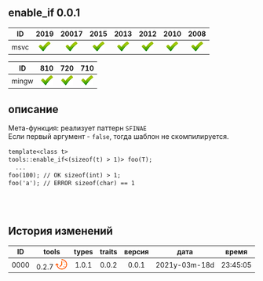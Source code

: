 ﻿
[P]: ../../../icons/progress.png
[V]: ../../../icons/success.png
[X]: ../../../icons/failed.png
[D]: ../../../icons/danger.png
[E]: ../../../icons/empty.png
[N]: ../../../icons/na.png

enable_if 0.0.1
---

| **ID**  | 2019      | 20017     | 2015      | 2013      | 2012      | 2010      | 2008      |  
|:-------:|:---------:|:---------:|:---------:|:---------:|:---------:|:---------:|:---------:|  
|  msvc   | [![V]][M] | [![V]][M] | [![V]][M] | [![V]][M] | [![V]][M] | [![V]][M] | [![V]][M] |  

| **ID**  | 810       | 720       | 710       |  
|:-------:|:---------:|:---------:|:---------:|  
|  mingw  | [![V]][M] | [![V]][M] | [![V]][M] |  

[M]: #anable_if  "мета-функция: если первый аргумент - false, шаблон не скомпилируется"  

описание
--------
Мета-функция: реализует паттерн `SFINAE`  
Если первый аргумент - `false`, 
тогда шаблон не скомпилируется.  

```
template<class t>
tools::enable_if<(sizeof(t) > 1)> foo(T);
  ...
foo(100); // OK sizeof(int) > 1;
foo('a'); // ERROR sizeof(char) == 1
```

<br/>
<br/>

История изменений
---

| **ID** | tools           | types | traits | версия |     дата      |  время   |  
|:------:|:---------------:|:-----:|:------:|:------:|:-------------:|:--------:|  
|  0000  | 0.2.7 [![P]][M] | 1.0.1 | 0.0.2  | 0.0.1  | 2021y-03m-18d | 23:45:05 |  

